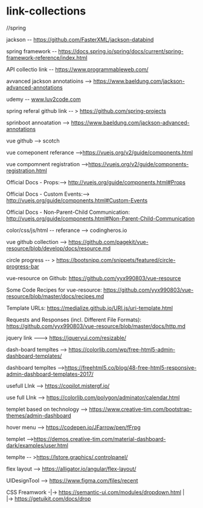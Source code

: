 # link-collections


//spring

 jackson --  https://github.com/FasterXML/jackson-databind

spring framework -- https://docs.spring.io/spring/docs/current/spring-framework-reference/index.html


API collectio link -- https://www.programmableweb.com/


avvanced jackson annotatioins --> https://www.baeldung.com/jackson-advanced-annotations


udemy -- www.luv2code.com

spring referal github link -- > https://github.com/spring-projects 


sprinboot annoatation --> https://www.baeldung.com/jackson-advanced-annotations


vue github --> scotch

vue comeponent referance -->https://vuejs.org/v2/guide/components.html


vue compomnent registration  -->https://vuejs.org/v2/guide/components-registration.html

Official Docs - Props:--> http://vuejs.org/guide/components.html#Props

Official Docs - Custom Events:--> http://vuejs.org/guide/components.html#Custom-Events

Official Docs - Non-Parent-Child Communication: http://vuejs.org/guide/components.html#Non-Parent-Child-Communication

color/css/js/html -- referance --> codingheros.io

vue github collection --> https://github.com/pagekit/vue-resource/blob/develop/docs/resource.md

circle progress -- >  https://bootsnipp.com/snippets/featured/circle-progress-bar

vue-resource on Github: https://github.com/yyx990803/vue-resource

Some Code Recipes for vue-resource: https://github.com/yyx990803/vue-resource/blob/master/docs/recipes.md

Template URLs: https://medialize.github.io/URI.js/uri-template.html

Requests and Responses (incl. Different File Formats): https://github.com/yyx990803/vue-resource/blob/master/docs/http.md




jquery link ---> https://jqueryui.com/resizable/

dash-board  templtes -->  https://colorlib.com/wp/free-html5-admin-dashboard-templates/


dashboard templtes -->https://freehtml5.co/blog/48-free-html5-responsive-admin-dashboard-templates-2017/


usefull LInk --> https://copilot.mistergf.io/

use full LInk --> https://colorlib.com/polygon/adminator/calendar.html

templet based on technology --> https://www.creative-tim.com/bootstrap-themes/admin-dashboard  

hover menu --> https://codepen.io/JFarrow/pen/fFrpg


templet -->https://demos.creative-tim.com/material-dashboard-dark/examples/user.html

templte -- >https://lstore.graphics/.controlpanel/

flex layout --> https://alligator.io/angular/flex-layout/


UIDesignTool --> https://www.figma.com/files/recent  


CSS Freamwork -|-> https://semantic-ui.com/modules/dropdown.html
               |     
               |-> https://getuikit.com/docs/drop
